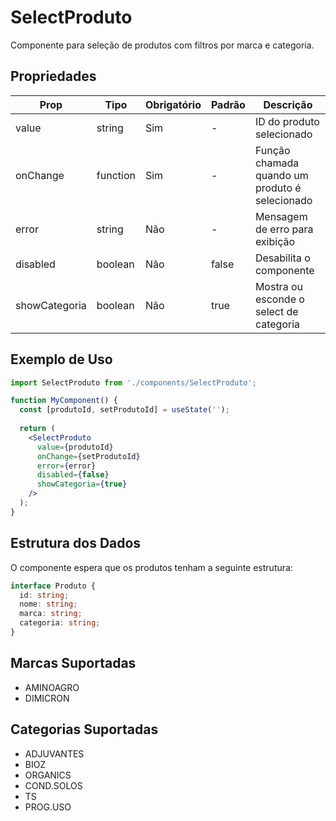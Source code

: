 # SelectProduto

Componente para seleção de produtos com filtros por marca e categoria.

## Propriedades

| Prop | Tipo | Obrigatório | Padrão | Descrição |
|------|------|-------------|---------|-----------|
| value | string | Sim | - | ID do produto selecionado |
| onChange | function | Sim | - | Função chamada quando um produto é selecionado |
| error | string | Não | - | Mensagem de erro para exibição |
| disabled | boolean | Não | false | Desabilita o componente |
| showCategoria | boolean | Não | true | Mostra ou esconde o select de categoria |

## Exemplo de Uso

```jsx
import SelectProduto from './components/SelectProduto';

function MyComponent() {
  const [produtoId, setProdutoId] = useState('');
  
  return (
    <SelectProduto
      value={produtoId}
      onChange={setProdutoId}
      error={error}
      disabled={false}
      showCategoria={true}
    />
  );
}
```

## Estrutura dos Dados

O componente espera que os produtos tenham a seguinte estrutura:

```typescript
interface Produto {
  id: string;
  nome: string;
  marca: string;
  categoria: string;
}
```

## Marcas Suportadas
- AMINOAGRO
- DIMICRON

## Categorias Suportadas
- ADJUVANTES
- BIOZ
- ORGANICS
- COND.SOLOS
- TS
- PROG.USO